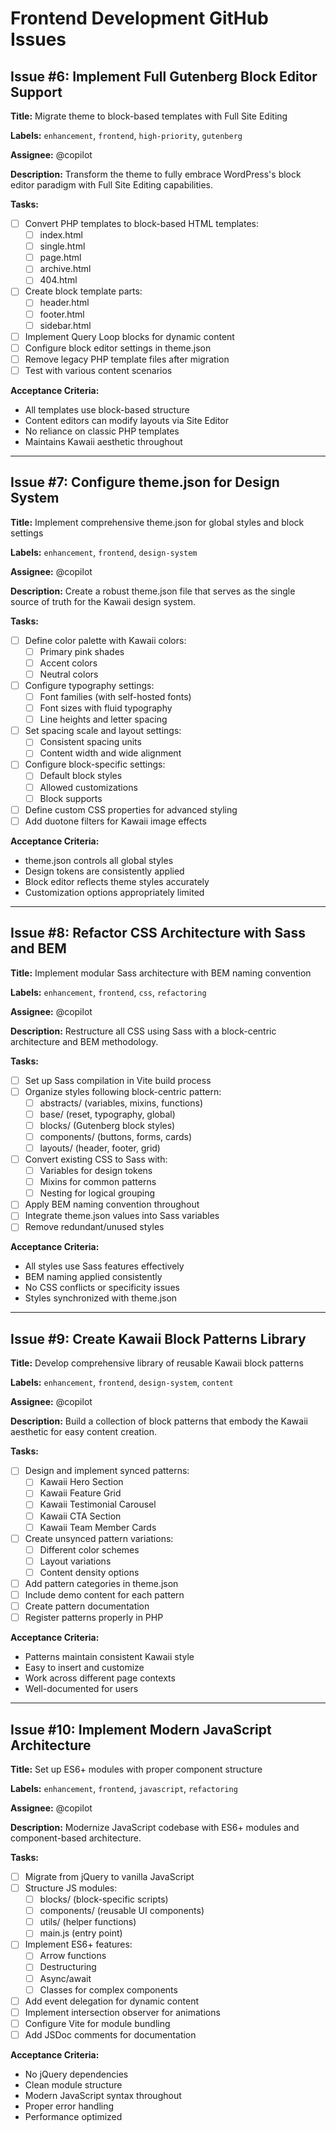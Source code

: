 # Frontend Development GitHub Issues

## Issue #6: Implement Full Gutenberg Block Editor Support
**Title:** Migrate theme to block-based templates with Full Site Editing

**Labels:** `enhancement`, `frontend`, `high-priority`, `gutenberg`

**Assignee:** @copilot

**Description:**
Transform the theme to fully embrace WordPress's block editor paradigm with Full Site Editing capabilities.

**Tasks:**
- [ ] Convert PHP templates to block-based HTML templates:
  - [ ] index.html
  - [ ] single.html
  - [ ] page.html
  - [ ] archive.html
  - [ ] 404.html
- [ ] Create block template parts:
  - [ ] header.html
  - [ ] footer.html
  - [ ] sidebar.html
- [ ] Implement Query Loop blocks for dynamic content
- [ ] Configure block editor settings in theme.json
- [ ] Remove legacy PHP template files after migration
- [ ] Test with various content scenarios

**Acceptance Criteria:**
- All templates use block-based structure
- Content editors can modify layouts via Site Editor
- No reliance on classic PHP templates
- Maintains Kawaii aesthetic throughout

---

## Issue #7: Configure theme.json for Design System
**Title:** Implement comprehensive theme.json for global styles and block settings

**Labels:** `enhancement`, `frontend`, `design-system`

**Assignee:** @copilot

**Description:**
Create a robust theme.json file that serves as the single source of truth for the Kawaii design system.

**Tasks:**
- [ ] Define color palette with Kawaii colors:
  - [ ] Primary pink shades
  - [ ] Accent colors
  - [ ] Neutral colors
- [ ] Configure typography settings:
  - [ ] Font families (with self-hosted fonts)
  - [ ] Font sizes with fluid typography
  - [ ] Line heights and letter spacing
- [ ] Set spacing scale and layout settings:
  - [ ] Consistent spacing units
  - [ ] Content width and wide alignment
- [ ] Configure block-specific settings:
  - [ ] Default block styles
  - [ ] Allowed customizations
  - [ ] Block supports
- [ ] Define custom CSS properties for advanced styling
- [ ] Add duotone filters for Kawaii image effects

**Acceptance Criteria:**
- theme.json controls all global styles
- Design tokens are consistently applied
- Block editor reflects theme styles accurately
- Customization options appropriately limited

---

## Issue #8: Refactor CSS Architecture with Sass and BEM
**Title:** Implement modular Sass architecture with BEM naming convention

**Labels:** `enhancement`, `frontend`, `css`, `refactoring`

**Assignee:** @copilot

**Description:**
Restructure all CSS using Sass with a block-centric architecture and BEM methodology.

**Tasks:**
- [ ] Set up Sass compilation in Vite build process
- [ ] Organize styles following block-centric pattern:
  - [ ] abstracts/ (variables, mixins, functions)
  - [ ] base/ (reset, typography, global)
  - [ ] blocks/ (Gutenberg block styles)
  - [ ] components/ (buttons, forms, cards)
  - [ ] layouts/ (header, footer, grid)
- [ ] Convert existing CSS to Sass with:
  - [ ] Variables for design tokens
  - [ ] Mixins for common patterns
  - [ ] Nesting for logical grouping
- [ ] Apply BEM naming convention throughout
- [ ] Integrate theme.json values into Sass variables
- [ ] Remove redundant/unused styles

**Acceptance Criteria:**
- All styles use Sass features effectively
- BEM naming applied consistently
- No CSS conflicts or specificity issues
- Styles synchronized with theme.json

---

## Issue #9: Create Kawaii Block Patterns Library
**Title:** Develop comprehensive library of reusable Kawaii block patterns

**Labels:** `enhancement`, `frontend`, `design-system`, `content`

**Assignee:** @copilot

**Description:**
Build a collection of block patterns that embody the Kawaii aesthetic for easy content creation.

**Tasks:**
- [ ] Design and implement synced patterns:
  - [ ] Kawaii Hero Section
  - [ ] Kawaii Feature Grid
  - [ ] Kawaii Testimonial Carousel
  - [ ] Kawaii CTA Section
  - [ ] Kawaii Team Member Cards
- [ ] Create unsynced pattern variations:
  - [ ] Different color schemes
  - [ ] Layout variations
  - [ ] Content density options
- [ ] Add pattern categories in theme.json
- [ ] Include demo content for each pattern
- [ ] Create pattern documentation
- [ ] Register patterns properly in PHP

**Acceptance Criteria:**
- Patterns maintain consistent Kawaii style
- Easy to insert and customize
- Work across different page contexts
- Well-documented for users

---

## Issue #10: Implement Modern JavaScript Architecture
**Title:** Set up ES6+ modules with proper component structure

**Labels:** `enhancement`, `frontend`, `javascript`, `refactoring`

**Assignee:** @copilot

**Description:**
Modernize JavaScript codebase with ES6+ modules and component-based architecture.

**Tasks:**
- [ ] Migrate from jQuery to vanilla JavaScript
- [ ] Structure JS modules:
  - [ ] blocks/ (block-specific scripts)
  - [ ] components/ (reusable UI components)
  - [ ] utils/ (helper functions)
  - [ ] main.js (entry point)
- [ ] Implement ES6+ features:
  - [ ] Arrow functions
  - [ ] Destructuring
  - [ ] Async/await
  - [ ] Classes for complex components
- [ ] Add event delegation for dynamic content
- [ ] Implement intersection observer for animations
- [ ] Configure Vite for module bundling
- [ ] Add JSDoc comments for documentation

**Acceptance Criteria:**
- No jQuery dependencies
- Clean module structure
- Modern JavaScript syntax throughout
- Proper error handling
- Performance optimized